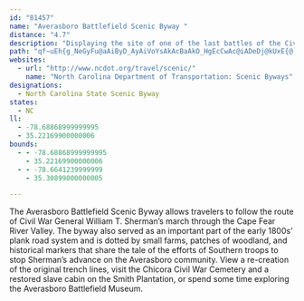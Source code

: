 ```yaml
---
id: "81457"
name: "Averasboro Battlefield Scenic Byway "
distance: "4.7"
description: "Displaying the site of one of the last battles of the Civil War, the Averasboro Battlefield Scenic Byway allows travelers to follow the route of Civil War General William T. Sherman’s march through the Cape Fear River Valley."
path: "qf~uEh{g_NeGyFu@aAiByD_AyAiVoYsAkAcBaAkO_HgEcCwAc@iADeDj@kUxE{@`@qCxBeCxAgHjCiBXwX}BuJcAyf@_DsA_@u@c@iSsR{BwAil@uWqHuDmBg@eBOy@DwVjEgBLa`@R}BGaPwAwACyb@@eBAsAQsBgAu@y@i@eAs@eCs@aEq@wCgF_MaGaK{GfBiAj@sHhFoBfAal@fUa]hMYJm@?"
websites:
  - url: "http://www.ncdot.org/travel/scenic/"
    name: "North Carolina Department of Transportation: Scenic Byways"
designations:
  - North Carolina State Scenic Byway
states:
  - NC
ll:
  - -78.68868999999995
  - 35.22169900000006
bounds:
  - - -78.68868999999995
    - 35.22169900000006
  - - -78.6641239999999
    - 35.30899000000005

---
```


The Averasboro Battlefield Scenic Byway allows travelers to follow the route of Civil War General William T. Sherman’s march through the Cape Fear River Valley. The byway also served as an important part of the early 1800s' plank road system and is dotted by small farms, patches of woodland, and historical markers that share the tale of the efforts of Southern troops to stop Sherman’s advance on the Averasboro community. View a re-creation of the original trench lines, visit the Chicora Civil War Cemetery and a restored slave cabin on the Smith Plantation, or spend some time exploring the Averasboro Battlefield Museum.
